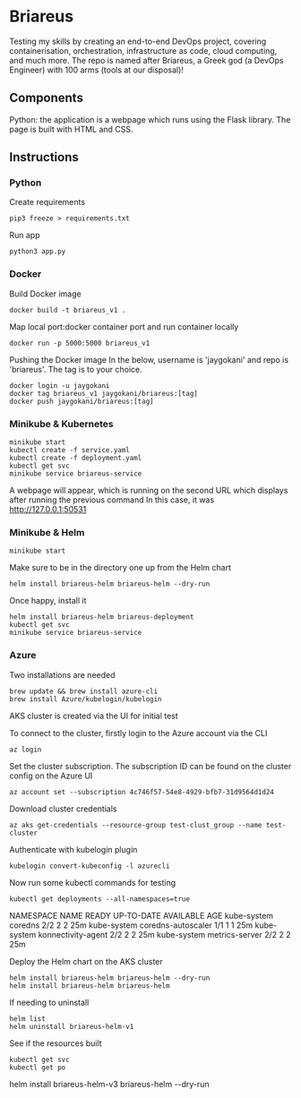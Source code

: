 # Briareus
Testing my skills by creating an end-to-end DevOps project, covering containerisation, orchestration, infrastructure as code, cloud computing, and much more. The repo is named after Briareus, a Greek god (a DevOps Engineer) with 100 arms (tools at our disposal)!

## Components
Python: the application is a webpage which runs using the Flask library. The page is built with HTML and CSS.

## Instructions

### Python
Create requirements

`pip3 freeze > requirements.txt`

Run app

`python3 app.py`

### Docker
Build Docker image

`docker build -t briareus_v1 .`

Map local port:docker container port and run container locally

`docker run -p 5000:5000 briareus_v1`

Pushing the Docker image
In the below, username is 'jaygokani' and repo is 'briareus'. The tag is to your choice.

```
docker login -u jaygokani
docker tag briareus_v1 jaygokani/briareus:[tag]
docker push jaygokani/briareus:[tag]
```

### Minikube & Kubernetes
```
minikube start
kubectl create -f service.yaml
kubectl create -f deployment.yaml
kubectl get svc
minikube service briareus-service
```

A webpage will appear, which is running on the second URL which displays after running the previous command
In this case, it was http://127.0.0.1:50531

### Minikube & Helm 
`minikube start`

Make sure to be in the directory one up from the Helm chart

`helm install briareus-helm briareus-helm --dry-run`

Once happy, install it 
```
helm install briareus-helm briareus-deployment
kubectl get svc
minikube service briareus-service
```

### Azure
Two installations are needed
```
brew update && brew install azure-cli
brew install Azure/kubelogin/kubelogin
```

AKS cluster is created via the UI for initial test

To connect to the cluster, firstly login to the Azure account via the CLI

`az login`

Set the cluster subscription. The subscription ID can be found on the cluster config on the Azure UI

`az account set --subscription 4c746f57-54e8-4929-bfb7-31d9564d1d24`

Download cluster credentials

`az aks get-credentials --resource-group test-clust_group --name test-cluster`

Authenticate with kubelogin plugin

`kubelogin convert-kubeconfig -l azurecli`

Now run some kubectl commands for testing

`kubectl get deployments --all-namespaces=true`

NAMESPACE     NAME                 READY   UP-TO-DATE   AVAILABLE   AGE
kube-system   coredns              2/2     2            2           25m
kube-system   coredns-autoscaler   1/1     1            1           25m
kube-system   konnectivity-agent   2/2     2            2           25m
kube-system   metrics-server       2/2     2            2           25m

Deploy the Helm chart on the AKS cluster

```
helm install briareus-helm briareus-helm --dry-run
helm install briareus-helm briareus-helm
```

If needing to uninstall
```
helm list
helm uninstall briareus-helm-v1
```

See if the resources built 

```
kubectl get svc
kubectl get po
```


helm install briareus-helm-v3 briareus-helm --dry-run